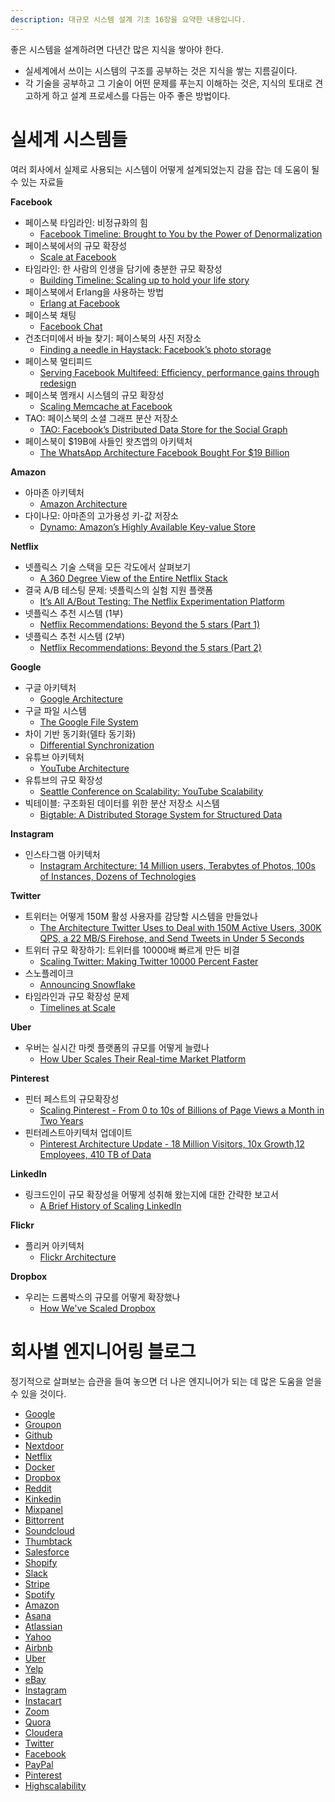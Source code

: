 ```yaml
---
description: 대규모 시스템 설계 기초 16장을 요약한 내용입니다.
---
```


좋은 시스템을 설계하려면 다년간 많은 지식을 쌓아야 한다.
- 실세계에서 쓰이는 시스템의 구조를 공부하는 것은 지식을 쌓는 지름길이다.
- 각 기술을 공부하고 그 기술이 어떤 문제를 푸는지 이해하는 것은, 지식의 토대로 견고하게 하고 설계 프로세스를 다듬는 아주 좋은 방법이다.

# 실세계 시스템들

여러 회사에서 실제로 사용되는 시스템이 어떻게 설계되었는지 감을 잡는 데 도움이 될 수 있는 자료들

**Facebook**

- 페이스북 타임라인: 비정규화의 힘
  - [Facebook Timeline: Brought to You by the Power of Denormalization](https://highscalability.com/facebook-timeline-brought-to-you-by-the-power-of-denormaliza/)
- 페이스북에서의 규모 확장성
  - [Scale at Facebook](https://www.infoq.com/presentations/Scale-at-Facebook/)
- 타임라인: 한 사람의 인생을 담기에 충분한 규모 확장성
  - [Building Timeline: Scaling up to hold your life story](https://www.facebook.com/notes/10158791565662200/)
- 페이스북에서 Erlang을 사용하는 방법
  - [Erlang at Facebook](https://www.erlang-factory.com/upload/presentations/31/EugeneLetuchy-ErlangatFacebook.pdf)
- 페이스북 채팅
  - [Facebook Chat](https://www.facebook.com/notes/10158772733762200/?id=9445547199&index=0)
- 건초더미에서 바늘 찾기: 페이스북의 사진 저장소
  - [Finding a needle in Haystack: Facebook’s photo storage](https://www.usenix.org/legacy/event/osdi10/tech/full_papers/Beaver.pdf)
- 페이스북 멀티피드
  - [Serving Facebook Multifeed: Efficiency, performance gains through redesign](https://engineering.fb.com/2015/03/10/production-engineering/serving-facebook-multifeed-efficiency-performance-gains-through-redesign/)
- 페이스북 멤캐시 시스템의 규모 확장성
  - [Scaling Memcache at Facebook](https://www.cs.bu.edu/~jappavoo/jappavoo.github.com/451/papers/memcache-fb.pdf)
- TAO: 페이스북의 소셜 그래프 분산 저장소
  - [TAO: Facebook’s Distributed Data Store for the Social Graph](https://cs.uwaterloo.ca/~brecht/courses/854-Emerging-2014/readings/data-store/tao-facebook-distributed-datastore-atc-2013.pdf) 
- 페이스북이 $19B에 사들인 왓츠앱의 아키텍처
  - [The WhatsApp Architecture Facebook Bought For $19 Billion](https://highscalability.com/the-whatsapp-architecture-facebook-bought-for-19-billion/)

**Amazon**

- 아마존 아키텍처
  - [Amazon Architecture](https://highscalability.com/amazon-architecture/)
- 다이나모: 아마존의 고가용성 키-값 저장소
  - [Dynamo: Amazon’s Highly Available Key-value Store](https://www.read.seas.harvard.edu/~kohler/class/cs239-w08/decandia07dynamo.pdf)

**Netflix**

- 넷플릭스 기술 스택을 모든 각도에서 살펴보기
  - [A 360 Degree View of the Entire Netflix Stack](https://highscalability.com/a-360-degree-view-of-the-entire-netflix-stack/)
- 결국 A/B 테스팅 문제: 넷플릭스의 실험 지원 플랫폼
  - [It’s All A/Bout Testing: The Netflix Experimentation Platform](https://netflixtechblog.com/its-all-a-bout-testing-the-netflix-experimentation-platform-4e1ca458c15)
- 넷플릭스 추천 시스템 (1부)
  - [Netflix Recommendations: Beyond the 5 stars (Part 1)](https://netflixtechblog.com/netflix-recommendations-beyond-the-5-stars-part-1-55838468f429)
- 넷플릭스 추천 시스템 (2부)
  - [Netflix Recommendations: Beyond the 5 stars (Part 2)](https://netflixtechblog.com/netflix-recommendations-beyond-the-5-stars-part-2-d9b96aa399f5)

**Google**

- 구글 아키텍처
  - [Google Architecture](https://highscalability.com/google-architecture/)
- 구글 파일 시스템
  - [The Google File System](https://static.googleusercontent.com/media/research.google.com/zh-CN/us/archive/gfs-sosp2003.pdf)
- 차이 기반 동기화(델타 동기화)
  - [Differential Synchronization](https://neil.fraser.name/writing/sync/)
- 유튜브 아키텍처
  - [YouTube Architecture](https://highscalability.com/youtube-architecture/)
- 유튜브의 규모 확장성
  - [Seattle Conference on Scalability: YouTube Scalability](https://www.youtube.com/watch?v=w5WVu624fY8)
- 빅테이블: 구조화된 데이터를 위한 분산 저장소 시스템
  - [Bigtable: A Distributed Storage System for Structured Data](https://static.googleusercontent.com/media/research.google.com/en//archive/bigtable-osdi06.pdf)

**Instagram**

- 인스타그램 아키텍처
  - [Instagram Architecture: 14 Million users, Terabytes of Photos, 100s of Instances, Dozens of Technologies](https://highscalability.com/instagram-architecture-14-million-users-terabytes-of-photos/)

**Twitter**

- 트위터는 어떻게 150M 활성 사용자를 감당할 시스템을 만들었나
  - [The Architecture Twitter Uses to Deal with 150M Active Users, 300K QPS, a 22 MB/S Firehose, and Send Tweets in Under 5 Seconds](https://highscalability.com/the-architecture-twitter-uses-to-deal-with-150m-active-users/)
- 트위터 규모 확장하기: 트위터를 10000배 빠르게 만든 비결
  - [Scaling Twitter: Making Twitter 10000 Percent Faster](https://highscalability.com/scaling-twitter-making-twitter-10000-percent-faster/)
- 스노플레이크
  - [Announcing Snowflake](https://blog.twitter.com/engineering/en_us/a/2010/announcing-snowflake)
- 타임라인과 규모 확장성 문제
  - [Timelines at Scale](https://www.infoq.com/presentations/Twitter-Timeline-Scalability/)

**Uber**

- 우버는 실시간 마켓 플랫폼의 규모를 어떻게 늘렸나
  - [How Uber Scales Their Real-time Market Platform](https://highscalability.com/how-uber-scales-their-real-time-market-platform/)

**Pinterest**

- 핀터 페스트의 규모확장성
  - [Scaling Pinterest - From 0 to 10s of Billions of Page Views a Month in Two Years](https://highscalability.com/scaling-pinterest-from-0-to-10s-of-billions-of-page-views-a/)
- 핀터레스트아키텍처 업데이트
  - [Pinterest Architecture Update - 18 Million Visitors, 10x Growth,12 Employees, 410 TB of Data](https://highscalability.com/pinterest-architecture-update-18-million-visitors-10x-growth/)

**LinkedIn**

- 링크드인이 규모 확장성을 어떻게 성취해 왔는지에 대한 간략한 보고서
  - [A Brief History of Scaling LinkedIn](https://engineering.linkedin.com/architecture/brief-history-scaling-linkedin)

**Flickr**

- 플리커 아키텍처
  - [Flickr Architecture](https://highscalability.com/flickr-architecture/)

**Dropbox**

- 우리는 드롭박스의 규모를 어떻게 확장했나
  - [How We've Scaled Dropbox](https://www.youtube.com/watch?v=PE4gwstWhmc)

# 회사별 엔지니어링 블로그

정기적으로 살펴보는 습관을 들여 놓으면 더 나은 엔지니어가 되는 데 많은 도움을 얻을 수 있을 것이다.

- [Google](https://developers.googleblog.com/)
- [Groupon](https://medium.com/groupon-eng)
- [Github](https://github.blog/)
- [Nextdoor](https://engblog.nextdoor.com/)
- [Netflix](https://netflixtechblog.com/)
- [Docker](https://www.docker.com/blog/)
- [Dropbox](https://dropbox.tech/)
- [Reddit](https://www.redditinc.com/blog)
- [Kinkedin](https://www.linkedin.com/blog/engineering)
- [Mixpanel](https://mixpanel.com/blog/)
- [Bittorrent](https://engineering.bittorrent.com/)
- [Soundcloud](https://developers.soundcloud.com/blog/category/engineering)
- [Thumbtack](https://blog.thumbtack.com/)
- [Salesforce](https://developer.salesforce.com/blogs)
- [Shopify](https://shopify.engineering/)
- [Slack](https://slack.engineering/)
- [Stripe](https://stripe.com/blog/engineering)
- [Spotify](https://engineering.atspotify.com/)
- [Amazon](https://developer.amazon.com/apps-and-games/blogs)
- [Asana](https://blog.asana.com/category/eng/)
- [Atlassian](https://blog.developer.atlassian.com/)
- [Yahoo](https://yahooeng.tumblr.com/)
- [Airbnb](https://medium.com/airbnb-engineering)
- [Uber](https://www.uber.com/en-KR/blog/engineering/)
- [Yelp](https://engineeringblog.yelp.com/)
- [eBay](https://innovation.ebayinc.com/tech/)
- [Instagram](https://instagram-engineering.com/)
- [Instacart](https://tech.instacart.com/)
- [Zoom](https://medium.com/zoom-developer-blog)
- [Quora](https://quoraengineering.quora.com/)
- [Cloudera](https://blog.cloudera.com/)
- [Twitter](https://blog.twitter.com/engineering/en_us)
- [Facebook](https://engineering.fb.com/)
- [PayPal](https://medium.com/paypal-tech)
- [Pinterest](https://medium.com/pinterest-engineering)
- [Highscalability](https://highscalability.com/)